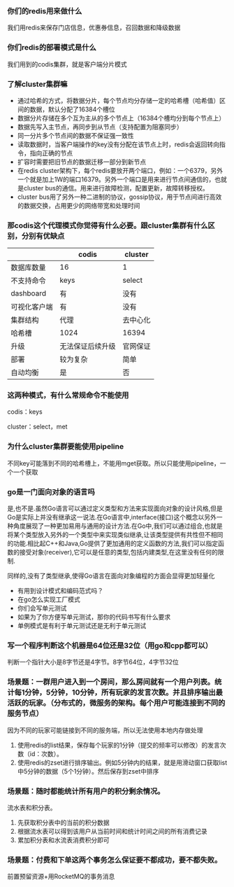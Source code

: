 ### 你们的redis用来做什么

我们用redis来保存门店信息，优惠券信息，召回数据和降级数据

### 你们redis的部署模式是什么

我们用到的codis集群，就是客户端分片模式

### 了解cluster集群嘛

+ 通过哈希的方式，将数据分片，每个节点均分存储一定的哈希槽（哈希值）区间的数据，默认分配了16384个槽位
+ 数据分片存储在多个互为主从的多个节点上（16384个槽均分到每个节点上）
+ 数据先写入主节点，再同步到从节点（支持配置为阻塞同步）
+ 同一分片多个节点间的数据不保证强一致性
+ 读取数据时，当客户端操作的key没有分配在该节点上时，redis会返回转向指令，指向正确的节点
+ 扩容时需要把旧节点的数据迁移一部分到新节点
+ 在redis cluster架构下，每个redis要放开两个端口，例如：一个6379，另外一个就是加上1W的端口16379。另外一个端口是用来进行节点间通信的，也就是cluster bus的通信。用来进行故障检测，配置更新，故障转移授权。
+ cluster bus用了另外一种二进制的协议，gossip协议，用于节点间进行高效的数据交换，占用更少的网络带宽和处理时间

### 那codis这个代理模式你觉得有什么必要。跟cluster集群有什么区别，分别有优缺点

|              | codis            | cluster  |
| ------------ | ---------------- | -------- |
| 数据库数量   | 16               | 1        |
| 不支持命令   | keys             | select   |
| dashboard    | 有               | 没有     |
| 可视化客户端 | 有               | 没有     |
| 集群结构     | 代理             | 去中心化 |
| 哈希槽       | 1024             | 16394    |
| 升级         | 无法保证后续升级 | 官网保证 |
| 部署         | 较为复杂         | 简单     |
| 自动均衡     | 是               | 否       |

### 这两种模式，有什么常规命令不能使用

codis：keys

cluster：select，met

### 为什么cluster集群要能使用pipeline

不同key可能落到不同的哈希槽上，不能用mget获取。所以只能使用pipeline，一个一个获取

### go是一门面向对象的语言吗

是,也不是.虽然Go语言可以通过定义类型和方法来实现面向对象的设计风格,但是Go是实际上并没有继承这一说法.在Go语言中,interface(接口)这个概念以另外一种角度展现了一种更加易用与通用的设计方法.在Go中,我们可以通过组合,也就是将某个类型放入另外的一个类型中来实现类似继承,让该类型提供有共性但不相同的功能.相比起C++和Java,Go提供了更加通用的定义函数的方法,我们可以指定函数的接受对象(receiver),它可以是任意的类型,包括内建类型,在这里没有任何的限制.

同样的,没有了类型继承,使得Go语言在面向对象编程的方面会显得更加轻量化

+ 有用到设计模式和编码范式吗？
+ 在go怎么实现工厂模式
+ 你们会写单元测试
+ 如果为了你方便写单元测试，那你的代码书写有什么要求
+ 单例模式是有利于单元测试还是无利于单元测试

### 写一个程序判断这个机器是64位还是32位（用go和cpp都可以）

判断一个指针大小是8字节还是4字节。8字节64位，4字节32位

### 场景题：一群用户进入到一个房间，那么房间就有一个用户列表。统计每1分钟，5分钟，10分钟，所有玩家的发言次数。并且排序输出最活跃的玩家。（分布式的，微服务的架构。每个用户可能连接到不同的服务节点）

因为不同的玩家可能链接到不同的服务端，所以无法使用本地内存做处理

1. 使用redis的list结果，保存每个玩家的1分钟（提交的频率可以修改）的发言次数（id：次数）。
2. 使用redis的zset进行排序输出。例如5分钟内的结果，就是用滑动窗口获取list中5分钟的数据（5个1分钟）。然后保存到zset中排序

### 场景题：随时都能统计所有用户的积分剩余情况。

流水表和积分表。

1. 先获取积分表中的当前的积分数据
2. 根据流水表可以得到该用户从当前时间和统计时间之间的所有消费记录
3. 累加积分表和水流表消费积分即可

### 场景题：付费和下单这两个事务怎么保证要不都成功，要不都失败。

前置预留资源+用RocketMQ的事务消息